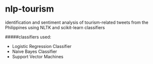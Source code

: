 nlp-tourism
===========
identification and sentiment analysis of tourism-related tweets from the Philippines using NLTK and scikit-learn classifiers 

#####classifiers used:

- Logistic Regression Classifier
- Naive Bayes Classifier
- Support Vector Machines